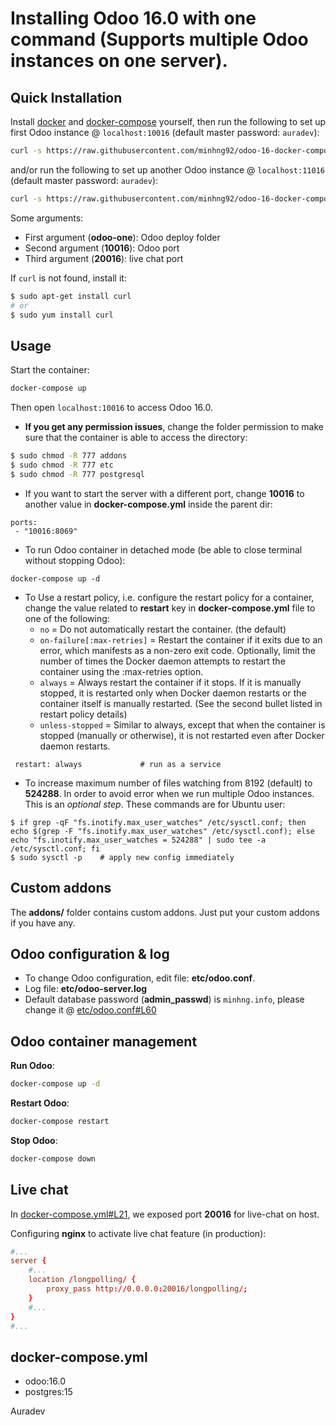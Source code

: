 # Installing Odoo 16.0 with one command (Supports multiple Odoo instances on one server).

## Quick Installation

Install [docker](https://docs.docker.com/get-docker/) and [docker-compose](https://docs.docker.com/compose/install/) yourself, then run the following to set up first Odoo instance @ `localhost:10016` (default master password: `auradev`):

``` bash
curl -s https://raw.githubusercontent.com/minhng92/odoo-16-docker-compose/master/run.sh | sudo bash -s odoo-one 10016 20016
```
and/or run the following to set up another Odoo instance @ `localhost:11016` (default master password: `auradev`):

``` bash
curl -s https://raw.githubusercontent.com/minhng92/odoo-16-docker-compose/master/run.sh | sudo bash -s odoo-two 11016 21016
```

Some arguments:
* First argument (**odoo-one**): Odoo deploy folder
* Second argument (**10016**): Odoo port
* Third argument (**20016**): live chat port

If `curl` is not found, install it:

``` bash
$ sudo apt-get install curl
# or
$ sudo yum install curl
```

## Usage

Start the container:
``` sh
docker-compose up
```
Then open `localhost:10016` to access Odoo 16.0.

- **If you get any permission issues**, change the folder permission to make sure that the container is able to access the directory:

``` sh
$ sudo chmod -R 777 addons
$ sudo chmod -R 777 etc
$ sudo chmod -R 777 postgresql
```

- If you want to start the server with a different port, change **10016** to another value in **docker-compose.yml** inside the parent dir:

```
ports:
 - "10016:8069"
```

- To run Odoo container in detached mode (be able to close terminal without stopping Odoo):

```
docker-compose up -d
```

- To Use a restart policy, i.e. configure the restart policy for a container, change the value related to **restart** key in **docker-compose.yml** file to one of the following:
   - `no` =	Do not automatically restart the container. (the default)
   - `on-failure[:max-retries]` =	Restart the container if it exits due to an error, which manifests as a non-zero exit code. Optionally, limit the number of times the Docker daemon attempts to restart the container using the :max-retries option.
  - `always` =	Always restart the container if it stops. If it is manually stopped, it is restarted only when Docker daemon restarts or the container itself is manually restarted. (See the second bullet listed in restart policy details)
  - `unless-stopped`	= Similar to always, except that when the container is stopped (manually or otherwise), it is not restarted even after Docker daemon restarts.
```
 restart: always             # run as a service
```

- To increase maximum number of files watching from 8192 (default) to **524288**. In order to avoid error when we run multiple Odoo instances. This is an *optional step*. These commands are for Ubuntu user:

```
$ if grep -qF "fs.inotify.max_user_watches" /etc/sysctl.conf; then echo $(grep -F "fs.inotify.max_user_watches" /etc/sysctl.conf); else echo "fs.inotify.max_user_watches = 524288" | sudo tee -a /etc/sysctl.conf; fi
$ sudo sysctl -p    # apply new config immediately
``` 

## Custom addons

The **addons/** folder contains custom addons. Just put your custom addons if you have any.

## Odoo configuration & log

* To change Odoo configuration, edit file: **etc/odoo.conf**.
* Log file: **etc/odoo-server.log**
* Default database password (**admin_passwd**) is `minhng.info`, please change it @ [etc/odoo.conf#L60](/etc/odoo.conf#L60)

## Odoo container management

**Run Odoo**:

``` bash
docker-compose up -d
```

**Restart Odoo**:

``` bash
docker-compose restart
```

**Stop Odoo**:

``` bash
docker-compose down
```

## Live chat

In [docker-compose.yml#L21](docker-compose.yml#L21), we exposed port **20016** for live-chat on host.

Configuring **nginx** to activate live chat feature (in production):

``` conf
#...
server {
    #...
    location /longpolling/ {
        proxy_pass http://0.0.0.0:20016/longpolling/;
    }
    #...
}
#...
```

## docker-compose.yml

* odoo:16.0
* postgres:15

Auradev
